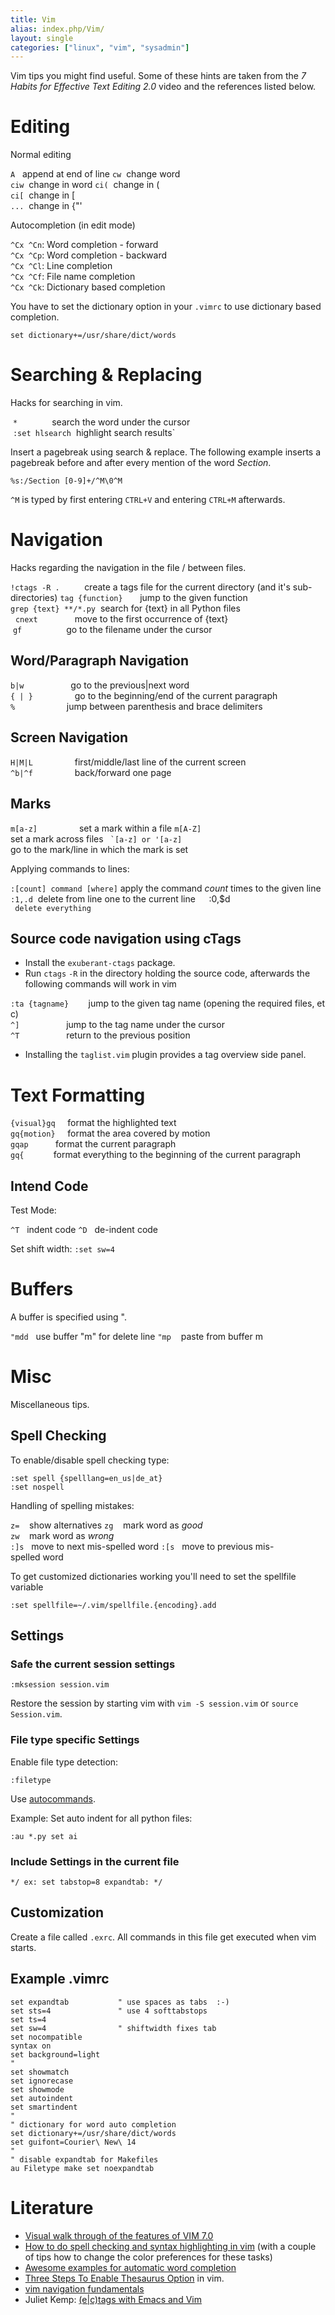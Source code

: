 ```yaml
---
title: Vim
alias: index.php/Vim/
layout: single
categories: ["linux", "vim", "sysadmin"]
---
```


Vim tips you might find useful. Some of these hints are taken from the
*7 Habits for Effective Text Editing 2.0* video and the references
listed below.

Editing
=======

Normal editing

 `A`   append at end of line
 `cw`  change word  
 `ciw`  change in word
 `ci(`  change in (  
 `ci[`  change in [  
 `...`  change in {"'

Autocompletion (in edit mode)

 `^Cx ^Cn`: Word completion - forward  
 `^Cx ^Cp`: Word completion - backward  
 `^Cx ^Cl`: Line completion  
 `^Cx ^Cf`: File name completion  
 `^Cx ^Ck`: Dictionary based completion

You have to set the dictionary option in your `.vimrc` to use dictionary
based completion.

 `set dictionary+=/usr/share/dict/words`

Searching & Replacing
=====================

Hacks for searching in vim.

 `*`              search the word under the cursor  
 `:set hlsearch`  highlight search results`

Insert a pagebreak using search & replace. The following example inserts
a pagebreak before and after every mention of the word *Section*.

 `%s:/Section [0-9]+/^M\0^M`

`^M` is typed by first entering `CTRL+V` and entering `CTRL+M` afterwards.

Navigation
==========

Hacks regarding the navigation in the file / between files.

 `!ctags -R .`          create a tags file for the current directory (and it's sub-directories)
 `tag {function}`       jump to the given function  
 `grep {text} **/*.py`  search for {text} in all Python files  
  `cnext`               move to the first occurrence of {text}
  `gf`                  go to the filename under the cursor

Word/Paragraph Navigation
-------------------------

 `b|w`                   go to the previous|next word  
 `{ | }`                 go to the beginning/end of the current paragraph  
 `%`                     jump between parenthesis and brace delimiters

Screen Navigation
-----------------

 `H|M|L`                 first/middle/last line of the current screen  
 `^b|^f`                 back/forward one page

Marks
-----

 `m[a-z]`                    set a mark within a file
 `m[A-Z]`                    set a mark across files
 ``` `[a-z] or '[a-z]```     go to the mark/line in which the mark is set

Applying commands to lines:

 `:[count] command [where]`  apply the command *count* times to the given line
 `:1,.d`                     delete from line one to the current line`  
 `:0,$d`                     delete everything`

Source code navigation using cTags
----------------------------------

-   Install the `exuberant-ctags` package.
-   Run `ctags` `-R` in the directory holding the source code,
    afterwards the following commands will work in vim

 `:ta {tagname}`        jump to the given tag name (opening the required files, etc)  
 `^]`                   jump to the tag name under the cursor  
 `^T`                   return to the previous position

-   Installing the `taglist.vim` plugin provides a tag overview
    side panel.

Text Formatting
===============

 `{visual}gq`     format the highlighted text  
 `gq{motion}`     format the area covered by motion  
 `gqap`           format the current paragraph  
 `gq{`            format everything to the beginning of the current paragraph

Intend Code
-----------

Test Mode:

 `^T`   indent code
 `^D`   de-indent code

Set shift width: `:set sw=4`

Buffers
=======

A buffer is specified using ".

 `"mdd`   use buffer "m" for delete line
 `"mp`    paste from buffer m

Misc
====

Miscellaneous tips.

Spell Checking
--------------

To enable/disable spell checking type:

 `:set spell {spelllang=en_us|de_at}`  
 `:set nospell`

Handling of spelling mistakes:

 `z=`    show alternatives
 `zg`    mark word as *good*  
 `zw`    mark word as *wrong*  
 `:]s`   move to next mis-spelled word
 `:[s`   move to previous mis-spelled word

To get customized dictionaries working you'll need to set the spellfile
variable

`:set spellfile=~/.vim/spellfile.{encoding}.add`

Settings
--------

### Safe the current session settings

`:mksession session.vim`

Restore the session by starting vim with `vim -S session.vim` or
`source Session.vim`.

### File type specific Settings

Enable file type detection:

`:filetype`

Use [autocommands](http://www.adp-gmbh.ch/vim/autocommands.html).

Example: Set auto indent for all python files:

 `:au *.py set ai`

### Include Settings in the current file

 `*/ ex: set tabstop=8 expandtab: */`

Customization
-------------

Create a file called `.exrc`. All commands in this file get executed
when vim starts.

Example .vimrc
--------------

```vim
set expandtab           " use spaces as tabs  :-)   
set sts=4               " use 4 softtabstops  
set ts=4  
set sw=4                " shiftwidth fixes tab  
set nocompatible  
syntax on  
set background=light  
"  
set showmatch  
set ignorecase  
set showmode  
set autoindent  
set smartindent  
"  
" dictionary for word auto completion  
set dictionary+=/usr/share/dict/words  
set guifont=Courier\ New\ 14   
"  
" disable expandtab for Makefiles  
au Filetype make set noexpandtab
```

Literature
==========

-   [Visual walk through of the features of VIM
    7.0](http://linuxhelp.blogspot.com/2006/09/visual-walk-through-of-couple-of-new.html)
-   [How to do spell checking and syntax highlighting in
    vim](http://www.zabbo.net/post/spell-checking-and-vim-syntax-highlighting/)
    (with a couple of tips how to change the color preferences for
    these tasks)
-   [Awesome examples for automatic word
    completion](http://www.thegeekstuff.com/2009/01/vi-and-vim-editor-5-awesome-examples-for-automatic-word-completion-using-ctrl-x-magic/)
-   [Three Steps To Enable Thesaurus
    Option](http://www.thegeekstuff.com/2008/12/vi-and-vim-editor-3-steps-to-enable-thesaurus-option/)
    in vim.
-   [vim navigation
    fundamentals](http://www.thegeekstuff.com/2009/03/8-essential-vim-editor-navigation-fundamentals/)
-   Juliet Kemp: [(e|c)tags with Emacs and
    Vim](http://www.serverwatch.com/tutorials/article.php/3834886/ectags-With-Emacs-and-Vim.htm)

